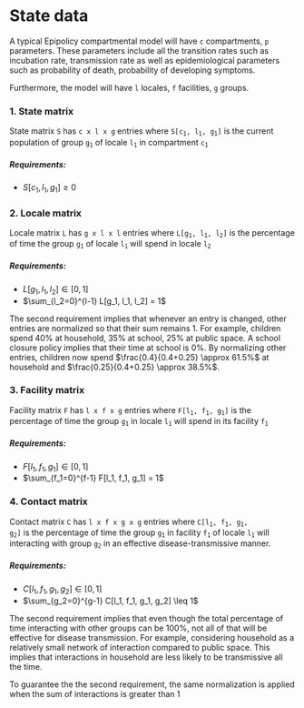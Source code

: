 # State data
A typical Epipolicy compartmental model will have <code>c</code> compartments, <code>p</code> parameters. These parameters include all the transition rates such as incubation rate, transmission rate as well as epidemiological parameters such as probability of death, probability of developing symptoms.

Furthermore, the model will have <code>l</code> locales, <code>f</code> facilities, <code>g</code> groups.

### 1. State matrix

State matrix <code>S</code> has <code>c x l x g</code> entries where <code>S[c<sub>1</sub>, l<sub>1</sub>, g<sub>1</sub>]</code> is the current population of group <code>g<sub>1</sub></code> of locale <code>l<sub>1</sub></code> in compartment <code>c<sub>1</sub></code>

##### Requirements:

- $S[c_1, l_1, g_1] \geq 0$

### 2. Locale matrix

Locale matrix <code>L</code> has <code>g x l x l</code> entries where <code>L[g<sub>1</sub>, l<sub>1</sub>, l<sub>2</sub>]</code> is the percentage of time the group <code>g<sub>1</sub></code> of locale <code>l<sub>1</sub></code> will spend in locale <code>l<sub>2</sub></code>

##### Requirements:

- $L[g_1, l_1, l_2] \in [0, 1]$
- $\sum_{l_2=0}^{l-1} L[g_1, l_1, l_2] = 1$

The second requirement implies that whenever an entry is changed, other entries are normalized so that their sum remains 1. For example, children spend 40% at household, 35% at school, 25% at public space. A school closure policy implies that their time at school is 0%. By normalizing other entries, children now spend $\frac{0.4}{0.4+0.25} \approx 61.5%$ at household and $\frac{0.25}{0.4+0.25} \approx 38.5%$.

### 3. Facility matrix

Facility matrix <code>F</code> has <code>l x f x g</code> entries where <code>F[l<sub>1</sub>, f<sub>1</sub>, g<sub>1</sub>]</code> is the percentage of time the group <code>g<sub>1</sub></code> in locale <code>l<sub>1</sub></code> will spend in its facility <code>f<sub>1</sub></code>

##### Requirements:

- $F[l_1, f_1, g_1] \in [0, 1]$
- $\sum_{f_1=0}^{f-1} F[l_1, f_1, g_1] = 1$

### 4. Contact matrix

Contact matrix <code>C</code> has <code>l x f x g x g</code> entries where <code>C[l<sub>1</sub>, f<sub>1</sub>, g<sub>1</sub>, g<sub>2</sub>]</code> is the percentage of time the group <code>g<sub>1</sub></code> in facility <code>f<sub>1</sub></code> of locale <code>l<sub>1</sub></code> will interacting with group <code>g<sub>2</sub></code> in an effective disease-transmissive manner.

##### Requirements:

- $C[l_1, f_1, g_1, g_2] \in [0, 1]$
- $\sum_{g_2=0}^{g-1} C[l_1, f_1, g_1, g_2] \leq 1$

The second requirement implies that even though the total percentage of time interacting with other groups can be 100%, not all of that will be effective for disease transmission. For example, considering household as a relatively small network of interaction compared to public space. This implies that interactions in household are less likely to be transmissive all the time.

To guarantee the the second requirement, the same normalization is applied when the sum of interactions is greater than 1

